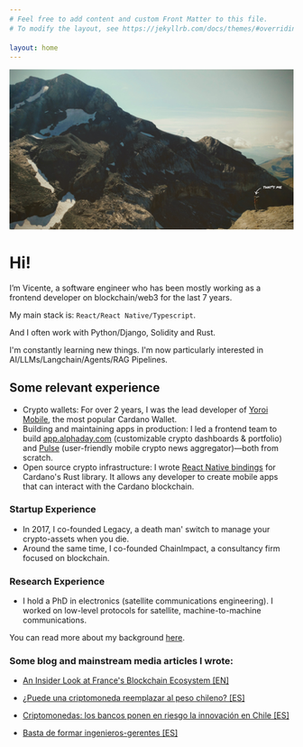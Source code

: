 ```yaml
---
# Feel free to add content and custom Front Matter to this file.
# To modify the layout, see https://jekyllrb.com/docs/themes/#overriding-theme-defaults

layout: home
---
```


![alt text](assets/img4.jpg)

# Hi!

I’m Vicente, a software engineer who has been mostly working as a frontend developer on blockchain/web3 for the last 7 years.

My main stack is: `React/React Native/Typescript`.

And I often work with Python/Django, Solidity and Rust.

I'm constantly learning new things. I'm now particularly interested in AI/LLMs/Langchain/Agents/RAG Pipelines.

## Some relevant experience

- Crypto wallets: For over 2 years, I was the lead developer of [Yoroi Mobile](https://yoroi-wallet.com/), the most popular Cardano Wallet.
- Building and maintaining apps in production: I led a frontend team to build [app.alphaday.com](https//app.alphaday.com) (customizable crypto dashboards & portfolio) and [Pulse](http://getpulse.xyz) (user-friendly mobile crypto news aggregator)—both from scratch.
- Open source crypto infrastructure: I wrote [React Native bindings](https://github.com/Emurgo/csl-mobile-bridge) for Cardano's Rust library. It allows any developer to create mobile apps that can interact with the Cardano blockchain.

### Startup Experience

- In 2017, I co-founded Legacy, a death man' switch to manage your crypto-assets when you die.
- Around the same time, I co-founded ChainImpact, a consultancy firm focused on blockchain.

### Research Experience

- I hold a PhD in electronics (satellite communications engineering). I worked on low-level protocols for satellite, machine-to-machine communications.

You can read more about my background [here](/about/).

### Some blog and mainstream media articles I wrote:

- [An Insider Look at France's Blockchain Ecosystem [EN]](https://medium.com/@v_almonacid/an-insider-look-at-frances-blockchain-ecosystem-925447afb21d)

- [¿Puede una criptomoneda reemplazar al peso chileno? [ES]](https://www.fayerwayer.com/2018/08/criptomoneda-peso-chileno/)

- [Criptomonedas: los bancos ponen en riesgo la innovación en Chile [ES]](https://medium.com/@v_almonacid/criptomonedas-los-bancos-ponen-en-riesgo-la-innovaci%C3%B3n-en-chile-e58ceaf02d82)

- [Basta de formar ingenieros-gerentes [ES]](https://www.elmostrador.cl/noticias/opinion/2015/03/11/basta-de-formar-ingenieros-gerentes/)
